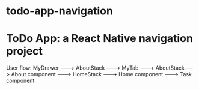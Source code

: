# todo-app-navigation
# ToDo App: a React Native navigation project


User flow:
MyDrawer ---> AboutStack
         ---> MyTab ---> AboutStack ---> About component
                    ---> HomeStack  ---> Home component
                                    ---> Task component

